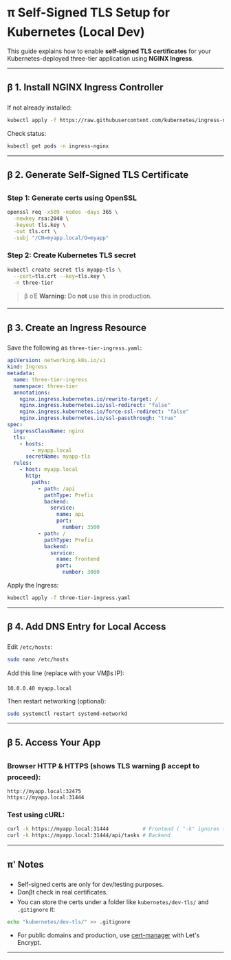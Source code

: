 
# π Self-Signed TLS Setup for Kubernetes (Local Dev)

This guide explains how to enable **self-signed TLS certificates** for your Kubernetes-deployed three-tier application using **NGINX Ingress**.

---

## β 1. Install NGINX Ingress Controller

If not already installed:

```bash
kubectl apply -f https://raw.githubusercontent.com/kubernetes/ingress-nginx/controller-v1.10.0/deploy/static/provider/cloud/deploy.yaml
```

Check status:

```bash
kubectl get pods -n ingress-nginx
```

---

## β 2. Generate Self-Signed TLS Certificate

### Step 1: Generate certs using OpenSSL

```bash
openssl req -x509 -nodes -days 365 \
  -newkey rsa:2048 \
  -keyout tls.key \
  -out tls.crt \
  -subj "/CN=myapp.local/O=myapp"
```

### Step 2: Create Kubernetes TLS secret

```bash
kubectl create secret tls myapp-tls \
  --cert=tls.crt --key=tls.key \
  -n three-tier
```

> β οΈ **Warning:** Do **not** use this in production.

---

## β 3. Create an Ingress Resource

Save the following as `three-tier-ingress.yaml`:

```yaml
apiVersion: networking.k8s.io/v1
kind: Ingress
metadata:
  name: three-tier-ingress
  namespace: three-tier
  annotations:
    nginx.ingress.kubernetes.io/rewrite-target: /
    nginx.ingress.kubernetes.io/ssl-redirect: "false"
    nginx.ingress.kubernetes.io/force-ssl-redirect: "false"
    nginx.ingress.kubernetes.io/ssl-passthrough: "true"
spec:
  ingressClassName: nginx
  tls:
    - hosts:
        - myapp.local
      secretName: myapp-tls
  rules:
    - host: myapp.local
      http:
        paths:
          - path: /api
            pathType: Prefix
            backend:
              service:
                name: api
                port:
                  number: 3500
          - path: /
            pathType: Prefix
            backend:
              service:
                name: frontend
                port:
                  number: 3000
```

Apply the Ingress:

```bash
kubectl apply -f three-tier-ingress.yaml
```

---

## β 4. Add DNS Entry for Local Access

Edit `/etc/hosts`:

```bash
sudo nano /etc/hosts
```

Add this line (replace with your VMβs IP):

```
10.0.0.40 myapp.local
```

Then restart networking (optional):

```bash
sudo systemctl restart systemd-networkd
```

---

## β 5. Access Your App

### Browser HTTP & HTTPS (shows TLS warning β accept to proceed):

```
http://myapp.local:32475
https://myapp.local:31444
```

### Test using cURL:

```bash
curl -k https://myapp.local:31444           # Frontend ( "-k" ignores the warnings )
curl -k https://myapp.local:31444/api/tasks # Backend
```

---

## πʽ Notes

- Self-signed certs are only for dev/testing purposes.
- Donβt check in real certificates.
- You can store the certs under a folder like `kubernetes/dev-tls/` and `.gitignore` it:
  
```bash
echo "kubernetes/dev-tls/" >> .gitignore
```

- For public domains and production, use [cert-manager](https://cert-manager.io) with Let's Encrypt.

---
